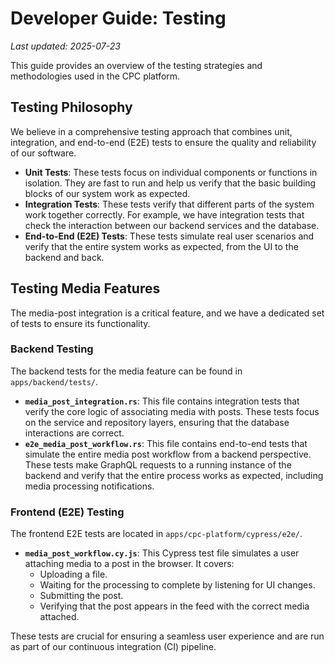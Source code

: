 # Developer Guide: Testing

*Last updated: 2025-07-23*

This guide provides an overview of the testing strategies and methodologies used in the CPC platform.

## Testing Philosophy

We believe in a comprehensive testing approach that combines unit, integration, and end-to-end (E2E) tests to ensure the quality and reliability of our software.

*   **Unit Tests**: These tests focus on individual components or functions in isolation. They are fast to run and help us verify that the basic building blocks of our system work as expected.
*   **Integration Tests**: These tests verify that different parts of the system work together correctly. For example, we have integration tests that check the interaction between our backend services and the database.
*   **End-to-End (E2E) Tests**: These tests simulate real user scenarios and verify that the entire system works as expected, from the UI to the backend and back.

## Testing Media Features

The media-post integration is a critical feature, and we have a dedicated set of tests to ensure its functionality.

### Backend Testing

The backend tests for the media feature can be found in `apps/backend/tests/`.

*   **`media_post_integration.rs`**: This file contains integration tests that verify the core logic of associating media with posts. These tests focus on the service and repository layers, ensuring that the database interactions are correct.
*   **`e2e_media_post_workflow.rs`**: This file contains end-to-end tests that simulate the entire media post workflow from a backend perspective. These tests make GraphQL requests to a running instance of the backend and verify that the entire process works as expected, including media processing notifications.

### Frontend (E2E) Testing

The frontend E2E tests are located in `apps/cpc-platform/cypress/e2e/`.

*   **`media_post_workflow.cy.js`**: This Cypress test file simulates a user attaching media to a post in the browser. It covers:
    *   Uploading a file.
    *   Waiting for the processing to complete by listening for UI changes.
    *   Submitting the post.
    *   Verifying that the post appears in the feed with the correct media attached.

These tests are crucial for ensuring a seamless user experience and are run as part of our continuous integration (CI) pipeline.